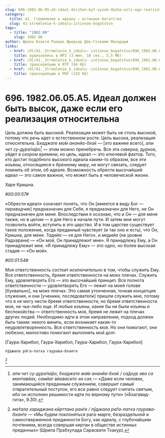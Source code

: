 ```yaml
---
slug: 696-1982-06-05-a5-ideal-dolzhen-byt-vysok-dazhe-esli-ego-realizatsiya-otnositelna
category:
  title: 41. Стремление к идеалу — истинное богатство
  slug: 41-stremlenie-k-idealu-istinnoe-bogatstvo
tags:
  - title: "1982.06"
    slug: 1982-06
author: Шрила Бхакти Ракшак Шридхар Дев-Госвами Махарадж
links:
  - href: /dl/41._Stremlenie_k_idealu--istinnoe_bogatstvo/696_1982.06.05.A5_SridharMj_Ideal_dolzhen_byt_vysok_dazhe_esli_ego_realizacija_otnositelna.mp3
    title: аудиозапись в MP3 (3 мин. 18 сек., 5,5 МБ)
  - href: /dl/41._Stremlenie_k_idealu--istinnoe_bogatstvo/696_1982.06.05.A5_SridharMj_Ideal_dolzhen_byt_vysok_dazhe_esli_ego_realizacija_otnositelna.rtf
    title: транскрипцию в RTF (64 КБ)
  - href: /dl/41._Stremlenie_k_idealu--istinnoe_bogatstvo/696_1982.06.05.A5_SridharMj_Ideal_dolzhen_byt_vysok_dazhe_esli_ego_realizacija_otnositelna.pdf
    title: транскрипцию в PDF (143 КБ)
---
```


# 696. 1982.06.05.A5. Идеал должен быть высок, даже если его реализация относительна

Цель должна быть высокой. Реализация может быть не столь высокой, потому что речь идет о естественном росте. Цель высока, реализация относительна. *Бхаджате ма̄м ананйа-бха̄к* — [это важнее всего], *апи чет су-дура̄ча̄ро*[^_ftn1] — этим можно пренебречь. Вся эта скверна, дурное, уйдет в скором времени, но цель, идеал — это ключевой фактор. Того, кто достиг подобного высокого идеала каким-то образом, все эти изъяны, относящиеся к бренному миру, не могут связать, следует помнить об этом, об идеале. Возможность обрести высочайший идеал — это самое важное, что может быть в человеческой жизни.

Харе Кришна.

*#00:00:57#*

«Обрести идеал» означает понять, что Он [имеется в виду Бог — *переводчик*] предназначен для Себя, я предназначен для Него, не Он предназначен для меня. Впоследствии я осознаю, что и Он — для меня также, но в целом — я для Него в начале пути. И затем мне могут позволить войти, вступить в это царство. И в том царстве существует такое положение, когда преданный чувствует (и так оно и есть), что Он, Кришна, для меня. *Тадийа* — «я для Него», и *мадийа* (на уровне Радхарани) — «Он мой, Он принадлежит мне». Я принадлежу Ему, а Он принадлежит мне. «Я принадлежу Ему» — это одно, но более высокая стадия — «Он мой».

*#00:01:54#*

Моя ответственность состоит исключительно в том, чтобы служить Ему. Вся ответственность, бремя ответственности на моих плечах. Служить Ему, удовлетворять Его — это высочайший принцип. Вся полнота ответственности — удовлетворять Его — лежит на моей голове [буквально], на моих плечах. Это самая утонченная, тонкая концепция служения, и они [ученики, последователи] пришли служить мне, потому что я не могу нести бремя ответственности, но бремя ответственности мое, не чье-либо еще. И любые изъяны, какие бы ни были изъяны и беспокойства — ответственность моя, бремя не лежит на плечах других людей. Необходимо идти в этом направлении, подход должен быть таким: некого винить, если возникает какая-то неудовлетворенность. Вся ответственность моя. Но они помогают, они любезно, милостиво помогают выполнять мой долг.

[Гаура-Харибол, Гаура-Харибол, Гаура-Харибол, Гаура-Харибол]

    пӯджала ра̄га-патха гаурава-бхан̇ге
[^_ftn2]



[^_ftn1]: *апи чет су-дура̄ча̄ро, бхаджате ма̄м ананйа-бха̄к / са̄дхур эва са мантавйах̣, самйаг вйавасито хи сах̣* — «Даже если человек, занимающийся преданным служением, совершит самый отвратительный поступок, его все равно следует считать святым, ибо он исполнен решимости идти по верному пути» («Бхагавад-гита», 9.30).

[^_ftn2]: *ма̄тала хариджана кӣрттана ран̇ге / пӯджала ра̄га-патха гаурава-бхан̇ге* — «Мы будем поклоняться рага-марге, безраздельной и самоотверженной преданности Богу, как идеалу, с глубочайшим почтением, всегда совершая киртан в обществе истинных преданных» (Шрила Прабхупада Сарасвати Тхакур).


